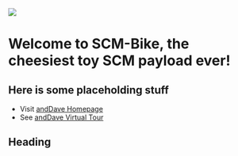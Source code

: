 <img src="/raw/anddave/scmbike/bike.png">

# Welcome to SCM-Bike, the cheesiest toy SCM payload ever!

## Here is some placeholding stuff

* Visit [andDave Homepage](http://anddave.com)
* See [andDave Virtual Tour](https://www.youtube.com/playlist?list=PLX-JEfdINQzCwtdDmCzl-IPreAIvwGefd)

## Heading

